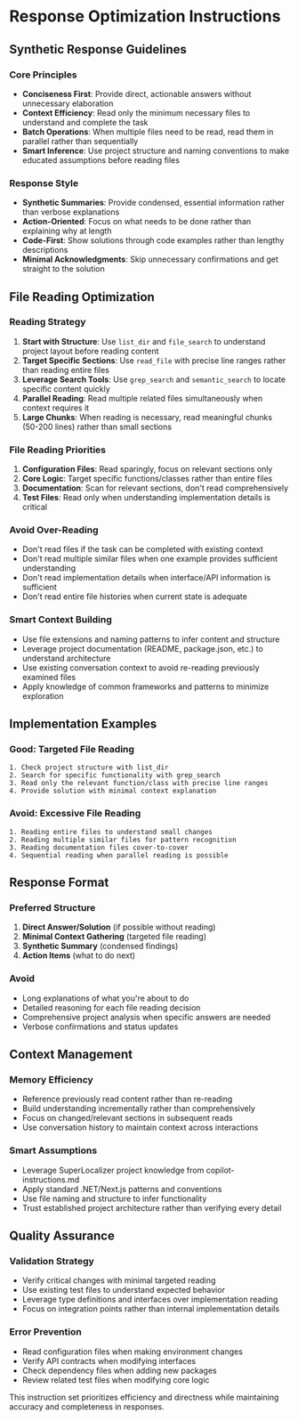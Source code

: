 # Response Optimization Instructions

## Synthetic Response Guidelines

### Core Principles

- **Conciseness First**: Provide direct, actionable answers without unnecessary elaboration
- **Context Efficiency**: Read only the minimum necessary files to understand and complete the task
- **Batch Operations**: When multiple files need to be read, read them in parallel rather than sequentially
- **Smart Inference**: Use project structure and naming conventions to make educated assumptions before reading files

### Response Style

- **Synthetic Summaries**: Provide condensed, essential information rather than verbose explanations
- **Action-Oriented**: Focus on what needs to be done rather than explaining why at length
- **Code-First**: Show solutions through code examples rather than lengthy descriptions
- **Minimal Acknowledgments**: Skip unnecessary confirmations and get straight to the solution

## File Reading Optimization

### Reading Strategy

1. **Start with Structure**: Use `list_dir` and `file_search` to understand project layout before reading content
2. **Target Specific Sections**: Use `read_file` with precise line ranges rather than reading entire files
3. **Leverage Search Tools**: Use `grep_search` and `semantic_search` to locate specific content quickly
4. **Parallel Reading**: Read multiple related files simultaneously when context requires it
5. **Large Chunks**: When reading is necessary, read meaningful chunks (50-200 lines) rather than small sections

### File Reading Priorities

1. **Configuration Files**: Read sparingly, focus on relevant sections only
2. **Core Logic**: Target specific functions/classes rather than entire files
3. **Documentation**: Scan for relevant sections, don't read comprehensively
4. **Test Files**: Read only when understanding implementation details is critical

### Avoid Over-Reading

- Don't read files if the task can be completed with existing context
- Don't read multiple similar files when one example provides sufficient understanding
- Don't read implementation details when interface/API information is sufficient
- Don't read entire file histories when current state is adequate

### Smart Context Building

- Use file extensions and naming patterns to infer content and structure
- Leverage project documentation (README, package.json, etc.) to understand architecture
- Use existing conversation context to avoid re-reading previously examined files
- Apply knowledge of common frameworks and patterns to minimize exploration

## Implementation Examples

### Good: Targeted File Reading

```
1. Check project structure with list_dir
2. Search for specific functionality with grep_search
3. Read only the relevant function/class with precise line ranges
4. Provide solution with minimal context explanation
```

### Avoid: Excessive File Reading

```
1. Reading entire files to understand small changes
2. Reading multiple similar files for pattern recognition
3. Reading documentation files cover-to-cover
4. Sequential reading when parallel reading is possible
```

## Response Format

### Preferred Structure

1. **Direct Answer/Solution** (if possible without reading)
2. **Minimal Context Gathering** (targeted file reading)
3. **Synthetic Summary** (condensed findings)
4. **Action Items** (what to do next)

### Avoid

- Long explanations of what you're about to do
- Detailed reasoning for each file reading decision
- Comprehensive project analysis when specific answers are needed
- Verbose confirmations and status updates

## Context Management

### Memory Efficiency

- Reference previously read content rather than re-reading
- Build understanding incrementally rather than comprehensively
- Focus on changed/relevant sections in subsequent reads
- Use conversation history to maintain context across interactions

### Smart Assumptions

- Leverage SuperLocalizer project knowledge from copilot-instructions.md
- Apply standard .NET/Next.js patterns and conventions
- Use file naming and structure to infer functionality
- Trust established project architecture rather than verifying every detail

## Quality Assurance

### Validation Strategy

- Verify critical changes with minimal targeted reading
- Use existing test files to understand expected behavior
- Leverage type definitions and interfaces over implementation reading
- Focus on integration points rather than internal implementation details

### Error Prevention

- Read configuration files when making environment changes
- Verify API contracts when modifying interfaces
- Check dependency files when adding new packages
- Review related test files when modifying core logic

This instruction set prioritizes efficiency and directness while maintaining accuracy and completeness in responses.
